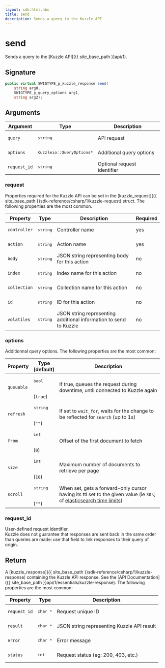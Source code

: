 ```yaml
---
layout: sdk.html.hbs
title: send
description: Sends a query to the Kuzzle API
---
```


# send

Sends a query to the [Kuzzle API]({{ site_base_path }}api/1).

## Signature

```csharp
public virtual SWIGTYPE_p_kuzzle_response send(
    string arg0, 
    SWIGTYPE_p_query_options arg1, 
    string arg2);

```

## Arguments

| Argument  | Type             | Description
| --------- | ---------------- | ------------------------
| `query` | <pre>string</pre> | API request
| `options` | <pre>Kuzzleio::QueryOptions\*</pre>  | Additional query options
| `request_id` | <pre>string</pre> | Optional request identifier

### request

Properties required for the Kuzzle API can be set in the [kuzzle_request]({{ site_base_path }}sdk-reference/csharp/1/kuzzle-request) struct.
The following properties are the most common.

| Property     | Type         | Description                                                        | Required |
| ------------ | ------------ | ------------------------------------------------------------------ | -------- |
| `controller` | <pre>string</pre> | Controller name                                         | yes      |
| `action`     | <pre>string</pre> | Action name                                             | yes      |
| `body`       | <pre>string</pre> | JSON string representing body for this action           | no       |
| `index`      | <pre>string</pre> | Index name for this action                              | no       |
| `collection` | <pre>string</pre> | Collection name for this action                         | no       |
| `id`         | <pre>string</pre> | ID for this action                                      | no       |
| `volatiles`  | <pre>string</pre> | JSON string representing additional information to send to Kuzzle | no       |

### options

Additionnal query options.
The following properties are the most common:

| Property     | Type<br/>(default)    | Description        |
| ---------- | ------- | --------------------------------- | 
| `queuable` | <pre>bool</pre><br/>(`true`) | If true, queues the request during downtime, until connected to Kuzzle again  |
| `refresh` | <pre>string</pre><br/>(`""`)| If set to `wait_for`, waits for the change to be reflected for `search` (up to 1s) |
| `from` | <pre>int</pre><br/>(`0`) | Offset of the first document to fetch |
| `size` | <pre>int</pre><br/>(`10`) | Maximum number of documents to retrieve per page  |
| `scroll` | <pre>string</pre><br/>(`""`) | When set, gets a forward-only cursor having its ttl set to the given value (ie `30s`; cf [elasticsearch time limits](https://www.elastic.co/guide/en/elasticsearch/reference/current/common-options.html#time-units)) |

### request_id

User-defined request identifier.  
Kuzzle does not guarantee that responses are sent back in the same order than queries are made: use that field to link responses to their query of origin.

## Return

A [kuzzle_response]({{ site_base_path }}sdk-reference/csharp/1/kuzzle-response) containing the Kuzzle API response. See the [API Documentation]({{ site_base_path }}api/1/essentials/kuzzle-response).
The following properties are the most common:

| Property     | Type   | Description                         |
| ------------ | ------ | ----------------------------------- |
| `request_id` | <pre>char \*</pre> | Request unique ID                 |
| `result`     | <pre>char \*</pre> | JSON string representing Kuzzle API result  |
| `error`      | <pre>char \*</pre> | Error message                       |
| `status`     | <pre>int</pre>    | Request status (eg: 200, 403, etc.) |

